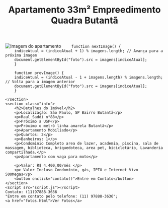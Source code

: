 <!DOCTYPE html>
<html lang="pt-BR">
<head>
    <meta charset="UTF-8">
    <meta name="viewport" content="width=device-width, initial-scale=1.0">
    <title>Apartamento 33m²para  Alugar</title>
</head>
<body>
    <header>
        <h1>Apartamento 33m² Empreedimento Quadra Butantã </h1>
    </header>
    <section class="gallery">
        <img src="Imagem Quadra.jpg" alt="Imagem do apartamento" />
        <img src=" "foto1.jpg", "foto2.jpg", "foto7.jpg", "foto4.jpg", "foto5.jpg","foto6.jpg",
        let indiceAtual = 0;

        function nextImage() {
        indiceAtual = (indiceAtual + 1) % imagens.length; // Avança para a próxima imagem
        document.getElementById("foto").src = imagens[indiceAtual];
        }

        function prevImage() {
        indiceAtual = (indiceAtual - 1 + imagens.length) % imagens.length; // Volta para a imagem anterior
        document.getElementById("foto").src = imagens[indiceAtual];
        }

    </section>
    <section class="info">
        <h2>Detalhes do Imóvel</h2>
        <p>Localização: São Paulo, SP Bairro Butantã</p>
        <p>Raul Saddi n°88</p>
        <p>Próximo a USP</p>
        <p>Próximo o metrô linha amarela Butantã</p>
        <p>Apartamento Mobiliado</p>
        <p>Quartos: 2</p>
        <p>Banheiros: 1</p>
        <p>Condominio Completo area de lazer, academia, piscina, sala de massagem, biblioteca, briquedoteca, area pet, bicicletário, Lavanderia compartilhada.</p>
        <p>Apartamento com vaga para moto</p>

        <p>Valor: R$ 4.400,00/mês </p>
        <p> Valor Incluso Condomínio, gás, IPTU e Internet Vivo 500Megas</p>
        <button onclick="contato()">Entre em Contato</button>
    </section>
    <script src="script.js"></script>
    Contato: (11)97888-3636
    "Entre em contato pelo telefone: (11) 97888-3636";
    <a href="fotos.html">Ver Fotos</a>
    
</body>
</html>

